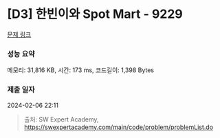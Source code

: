 # [D3] 한빈이와 Spot Mart - 9229 

[문제 링크](https://swexpertacademy.com/main/code/problem/problemDetail.do?contestProbId=AW8Wj7cqbY0DFAXN) 

### 성능 요약

메모리: 31,816 KB, 시간: 173 ms, 코드길이: 1,398 Bytes

### 제출 일자

2024-02-06 22:11



> 출처: SW Expert Academy, https://swexpertacademy.com/main/code/problem/problemList.do